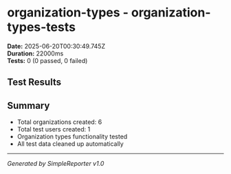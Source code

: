 # organization-types - organization-types-tests

**Date:** 2025-06-20T00:30:49.745Z  
**Duration:** 22000ms  
**Tests:** 0 (0 passed, 0 failed)

## Test Results



## Summary

- Total organizations created: 6
- Total test users created: 1
- Organization types functionality tested
- All test data cleaned up automatically

---
*Generated by SimpleReporter v1.0*
